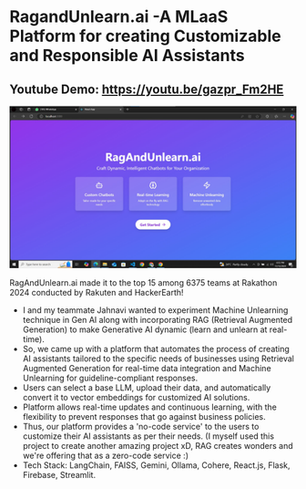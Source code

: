 # RagandUnlearn.ai -A MLaaS Platform for creating Customizable and Responsible AI Assistants

## Youtube Demo: https://youtu.be/gazpr_Fm2HE

![RagAndUnlearn](RagAndUnlearn.jpg)

RagAndUnlearn.ai made it to the top 15 among 6375 teams at Rakathon 2024 conducted by Rakuten and HackerEarth!

- I and my teammate Jahnavi wanted to experiment Machine Unlearning technique in Gen AI along with incorporating RAG (Retrieval Augmented Generation) to make Generative AI dynamic (learn and unlearn at real-time).
-  So, we came up with a platform that automates the process of creating AI assistants tailored to the specific needs of businesses using Retrieval Augmented Generation for real-time data integration and Machine Unlearning for guideline-compliant responses.
- Users can select a base LLM, upload their data, and automatically convert it to vector embeddings for customized AI solutions.
- Platform allows real-time updates and continuous learning, with the flexibility to prevent responses that go against business policies.
- Thus, our platform provides a 'no-code service' to the users to customize their AI assistants as per their needs. (I myself used this project to create another amazing project xD, RAG creates wonders and we're offering that as a zero-code service :)
- Tech Stack: LangChain, FAISS, Gemini, Ollama, Cohere, React.js, Flask, Firebase, Streamlit.

